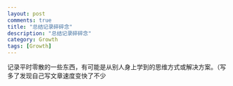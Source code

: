 ```yaml
---
layout: post
comments: true
title: "总结记录碎碎念"
description: "总结记录碎碎念"
category: Growth
tags: [Growth]
---
```


<!--more-->

记录平时零散的一些东西，有可能是从别人身上学到的思维方式或解决方案。（写多了发现自己写文章速度变快了不少



